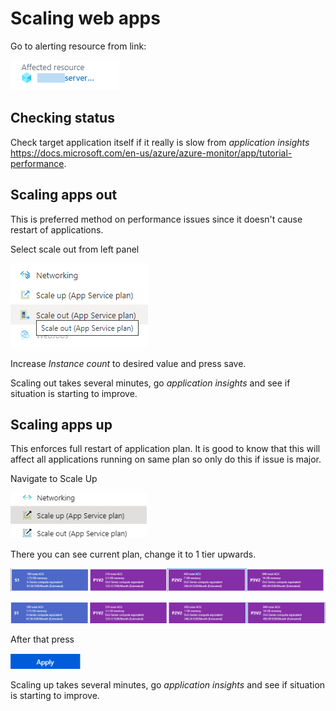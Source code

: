 # Scaling web apps

Go to alerting resource from link:

![Affected resource link](img/2020-04-22-11-39-41.png)

## Checking status

Check target application itself if it really is slow from *application insights* <https://docs.microsoft.com/en-us/azure/azure-monitor/app/tutorial-performance>.

## Scaling apps out

This is preferred method on performance issues since it doesn't cause restart of applications.

Select scale out from left panel

![Scale out](img/screenshot_3.png)

Increase *Instance count* to desired value and press save.

Scaling out takes several minutes, go *application insights* and see if situation is starting to improve.

## Scaling apps up

This enforces full restart of application plan. It is good to know that this will affect all applications running on same plan so only do this if issue is major.

Navigate to Scale Up

![Scale up](img/2020-04-24-08-23-32.png)

There you can see current plan, change it to 1 tier upwards.

![TiersA](img/2020-04-24-08-20-25.png)

![TiersB](img/2020-04-24-08-20-45.png)

After that press

![Apply](img/2020-04-24-08-21-04.png)

Scaling up takes several minutes, go *application insights* and see if situation is starting to improve.
